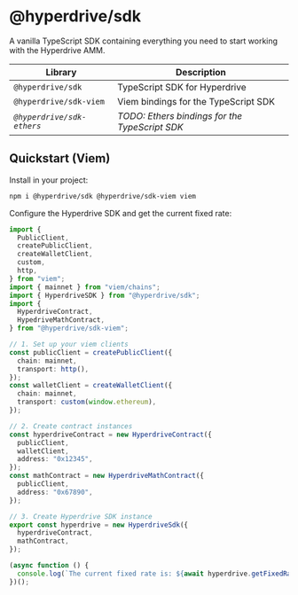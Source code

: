 # @hyperdrive/sdk

A vanilla TypeScript SDK containing everything you need to start working with
the Hyperdrive AMM.

| Library                    | Description                                    |
| -------------------------- | ---------------------------------------------- |
| `@hyperdrive/sdk`          | TypeScript SDK for Hyperdrive                  |
| `@hyperdrive/sdk-viem`     | Viem bindings for the TypeScript SDK           |
| _`@hyperdrive/sdk-ethers`_ | _TODO: Ethers bindings for the TypeScript SDK_ |

## Quickstart (Viem)

Install in your project:

```bash
npm i @hyperdrive/sdk @hyperdrive/sdk-viem viem
```

Configure the Hyperdrive SDK and get the current fixed rate:

```ts
import {
  PublicClient,
  createPublicClient,
  createWalletClient,
  custom,
  http,
} from "viem";
import { mainnet } from "viem/chains";
import { HyperdriveSDK } from "@hyperdrive/sdk";
import {
  HyperdriveContract,
  HypedriveMathContract,
} from "@hyperdrive/sdk-viem";

// 1. Set up your viem clients
const publicClient = createPublicClient({
  chain: mainnet,
  transport: http(),
});
const walletClient = createWalletClient({
  chain: mainnet,
  transport: custom(window.ethereum),
});

// 2. Create contract instances
const hyperdriveContract = new HyperdriveContract({
  publicClient,
  walletClient,
  address: "0x12345",
});
const mathContract = new HyperdriveMathContract({
  publicClient,
  address: "0x67890",
});

// 3. Create Hyperdrive SDK instance
export const hyperdrive = new HyperdriveSdk({
  hyperdriveContract,
  mathContract,
});

(async function () {
  console.log(`The current fixed rate is: ${await hyperdrive.getFixedRate()}`);
})();
```
